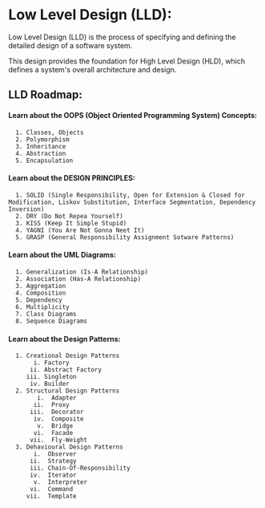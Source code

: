 # Low Level Design (LLD):
Low Level Design (LLD) is the process of specifying and defining the detailed design of a software system.

This design provides the foundation for High Level Design (HLD), which defines a system's overall architecture and design.

## LLD Roadmap:
#### Learn about the OOPS (Object Oriented Programming System) Concepts:
      1. Classes, Objects
      2. Polymorphism
      3. Inheritance
      4. Abstraction
      5. Encapsulation
#### Learn about the DESIGN PRINCIPLES:
      1. SOLID (Single Responsibility, Open for Extension & Closed for Modification, Liskov Substitution, Interface Segmentation, Dependency Inversion)
      2. DRY (Do Not Repea Yourself)
      3. KISS (Keep It Simple Stupid)
      4. YAGNI (You Are Not Gonna Neet It)
      5. GRASP (General Responsibility Assignment Sotware Patterns)
#### Learn about the UML Diagrams:
      1. Generalization (Is-A Relationship)
      2. Association (Has-A Relationship)
      3. Aggregation
      4. Composition
      5. Dependency
      6. Multiplicity
      7. Class Diagrams
      8. Sequence Diagrams
#### Learn about the Design Patterns:
      1. Creational Design Patterns
           i. Factory
          ii. Abstract Factory
         iii. Singleton
          iv. Builder
      2. Structural Design Patterns
            i.  Adapter
           ii.  Proxy
          iii.  Decorator
           iv.  Composite
            v.  Bridge
           vi.  Facade
          vii.  Fly-Weight
      3. Dehavioural Design Patterns
           i.  Observer
          ii.  Strategy
          iii. Chain-Of-Responsibility
          iv.  Iterator
           v.  Interpreter
          vi.  Command
         vii.  Template
